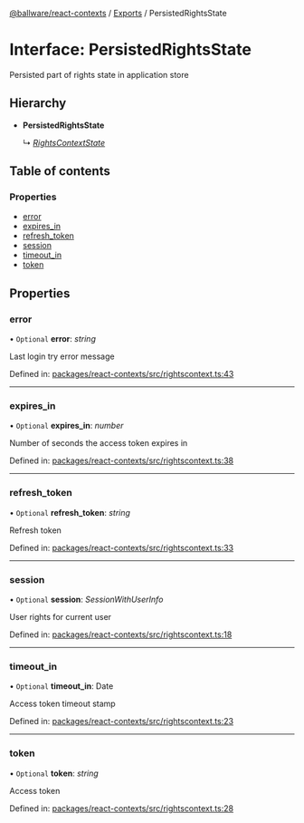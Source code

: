 [@ballware/react-contexts](../README.md) / [Exports](../modules.md) / PersistedRightsState

# Interface: PersistedRightsState

Persisted part of rights state in application store

## Hierarchy

* **PersistedRightsState**

  ↳ [*RightsContextState*](rightscontextstate.md)

## Table of contents

### Properties

- [error](persistedrightsstate.md#error)
- [expires\_in](persistedrightsstate.md#expires_in)
- [refresh\_token](persistedrightsstate.md#refresh_token)
- [session](persistedrightsstate.md#session)
- [timeout\_in](persistedrightsstate.md#timeout_in)
- [token](persistedrightsstate.md#token)

## Properties

### error

• `Optional` **error**: *string*

Last login try error message

Defined in: [packages/react-contexts/src/rightscontext.ts:43](https://github.com/ballware/ballware-client/blob/5f55ce4/packages/react-contexts/src/rightscontext.ts#L43)

___

### expires\_in

• `Optional` **expires\_in**: *number*

Number of seconds the access token expires in

Defined in: [packages/react-contexts/src/rightscontext.ts:38](https://github.com/ballware/ballware-client/blob/5f55ce4/packages/react-contexts/src/rightscontext.ts#L38)

___

### refresh\_token

• `Optional` **refresh\_token**: *string*

Refresh token

Defined in: [packages/react-contexts/src/rightscontext.ts:33](https://github.com/ballware/ballware-client/blob/5f55ce4/packages/react-contexts/src/rightscontext.ts#L33)

___

### session

• `Optional` **session**: *SessionWithUserInfo*

User rights for current user

Defined in: [packages/react-contexts/src/rightscontext.ts:18](https://github.com/ballware/ballware-client/blob/5f55ce4/packages/react-contexts/src/rightscontext.ts#L18)

___

### timeout\_in

• `Optional` **timeout\_in**: Date

Access token timeout stamp

Defined in: [packages/react-contexts/src/rightscontext.ts:23](https://github.com/ballware/ballware-client/blob/5f55ce4/packages/react-contexts/src/rightscontext.ts#L23)

___

### token

• `Optional` **token**: *string*

Access token

Defined in: [packages/react-contexts/src/rightscontext.ts:28](https://github.com/ballware/ballware-client/blob/5f55ce4/packages/react-contexts/src/rightscontext.ts#L28)
